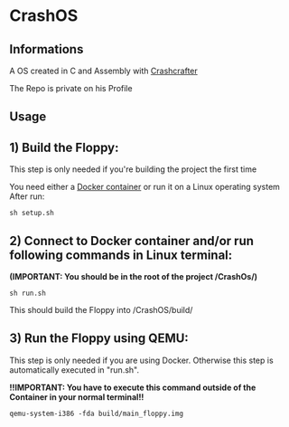 # CrashOS

## Informations
A OS created in C and Assembly with [Crashcrafter](https://github.com/Crashcrafter)

The Repo is private on his Profile


## Usage
<h2>1) Build the Floppy:</h2>

This step is only needed if you're building the project the first time

You need either a [Docker container](https://github.com/Fabbboy/CrashOS/blob/master/DockerEnv/Dockerfile) or run it on a Linux operating system
After run:
```
sh setup.sh
```
<h2>2) Connect to Docker container and/or run following commands in Linux terminal:</h2>

**(IMPORTANT: You should be in the root of the project /CrashOs/)**
```
sh run.sh
```
This should build the Floppy into /CrashOS/build/

<h2>3) Run the Floppy using QEMU:</h2>

This step is only needed if you are using Docker. Otherwise this step is automatically executed in "run.sh".

**!!IMPORTANT: You have to execute this command outside of the Container in your normal terminal!!**

```
qemu-system-i386 -fda build/main_floppy.img
```
